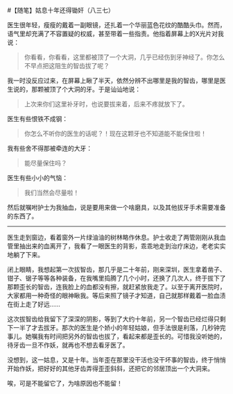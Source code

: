 #【随笔】姑息十年还得锄奸（八三七）

医生很年轻，瘦瘦的戴着一副眼镜，还扎着一个华丽蓝色花纹的酷酷头巾。然而，语气里却充满了不容置疑的权威，甚至带着一些指责。他指着屏幕上的X光片对我说：

> 你看看，你看看，这里都被顶了一个大洞，几乎已经伤到牙神经了。你怎么不早点把这阻生的智齿拔了呢？

我一时没反应过来，在屏幕上瞅了半天，依然分辨不出哪里是我的智齿，哪里是医生说的，那颗被顶了个大洞的牙。于是讪讪地说：

> 上次来你们这里补牙时，也说要拔来着，后来不疼就放下了。

医生有些恨铁不成钢：

>  你怎么不听你的医生的话呢？！现在这颗牙也不知道能不能保住啦！

我有些舍不得那被牵连的大牙：

> 能尽量保住吗？

医生有些小小的气恼：

> 我们当然会尽量啦！

然后就嘱咐护士为我抽血，说是要用来做一个啥磨具，以及其他拔牙手术需要准备的东西了。

----

医生走到窗边，看着窗外一片绿油油的树林略作休息。护士收走了两管刚刚从我血管里抽出来的血离开了，我看了一眼医生的背影，乖乖地走到治疗床边，老老实实地躺了下来。

闭上眼睛，我想起第一次拔智齿，那几乎是二十年前，刚来深圳，医生拿着凿子、钳子、锯子等等各种装备，在我嘴里捣腾了几个小时，还换了几次人，终于拔下了那颗歪长的智齿，连我脸上的血都没有擦，就赶紧放我走了。以至于离开医院时，大家都用一种奇怪的眼神瞅我。等后来照了镜子才知道，自己就那样戴着一脸血渍在街上走了好远……

这次拔智齿给我留下了深深的阴影，等到了大约十年前，另一个智齿已经烂得只剩下一半了才去拔牙。那次的医生是个娇小的年轻姑娘，但手法很是利落，几秒钟完事儿。她嘱我有时间把另外的智齿也拔了，看起来都是歪长的。可惜我没听她的，待牙齿一旦不作妖，就再也不想去看牙医了。

没想到，这一姑息，又是十年。当年歪在那里没干活也没干坏事的智齿，终于悄悄开始作妖，把好好的其他牙齿弄得歪歪斜斜，还把它的邻居顶出一个大洞来。

唉，可是不能留它了，为啥原因也不能留！